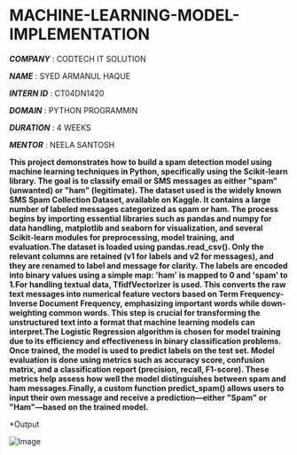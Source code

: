 # MACHINE-LEARNING-MODEL-IMPLEMENTATION

***COMPANY*** : CODTECH IT SOLUTION

***NAME*** : SYED ARMANUL HAQUE

***INTERN ID*** : CT04DN1420

***DOMAIN*** : PYTHON PROGRAMMIN

***DURATION*** : 4 WEEKS 

***MENTOR*** : NEELA SANTOSH

****This project demonstrates how to build a spam detection model using machine learning techniques in Python, specifically using the Scikit-learn library. The goal is to classify email or SMS messages as either "spam" (unwanted) or "ham" (legitimate). The dataset used is the widely known SMS Spam Collection Dataset, available on Kaggle. It contains a large number of labeled messages categorized as spam or ham.
The process begins by importing essential libraries such as pandas and numpy for data handling, matplotlib and seaborn for visualization, and several Scikit-learn modules for preprocessing, model training, and evaluation.The dataset is loaded using pandas.read_csv(). Only the relevant columns are retained (v1 for labels and v2 for messages), and they are renamed to label and message for clarity. The labels are encoded into binary values using a simple map: 'ham' is mapped to 0 and 'spam' to 1.For handling textual data, TfidfVectorizer is used. This converts the raw text messages into numerical feature vectors based on Term Frequency-Inverse Document Frequency, emphasizing important words while down-weighting common words. This step is crucial for transforming the unstructured text into a format that machine learning models can interpret.The Logistic Regression algorithm is chosen for model training due to its efficiency and effectiveness in binary classification problems. Once trained, the model is used to predict labels on the test set.
Model evaluation is done using metrics such as accuracy score, confusion matrix, and a classification report (precision, recall, F1-score). These metrics help assess how well the model distinguishes between spam and ham messages.Finally, a custom function predict_spam() allows users to input their own message and receive a prediction—either "Spam" or "Ham"—based on the trained model.****

*Output

![Image](https://github.com/user-attachments/assets/3fc7e76c-77c1-45fb-84f3-7b4a8904d7f6)

